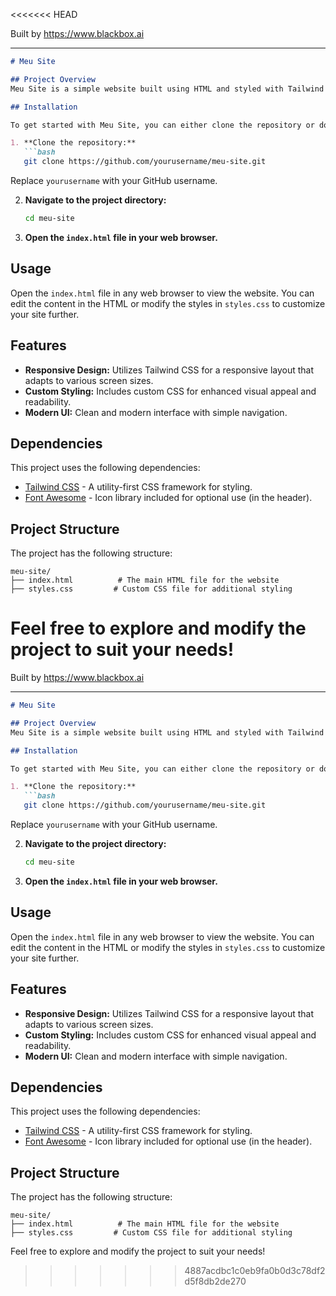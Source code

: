 <<<<<<< HEAD

Built by https://www.blackbox.ai

---

```markdown
# Meu Site

## Project Overview
Meu Site is a simple website built using HTML and styled with Tailwind CSS. This project serves as an example of how to create a basic web application with a clean and modern design. It utilizes the Tailwind CSS framework for styling and custom CSS for additional personalization.

## Installation

To get started with Meu Site, you can either clone the repository or download the files directly. Follow the steps below:

1. **Clone the repository:**
   ```bash
   git clone https://github.com/yourusername/meu-site.git
   ```
   Replace `yourusername` with your GitHub username.

2. **Navigate to the project directory:**
   ```bash
   cd meu-site
   ```

3. **Open the `index.html` file in your web browser.**

## Usage

Open the `index.html` file in any web browser to view the website. You can edit the content in the HTML or modify the styles in `styles.css` to customize your site further. 

## Features
- **Responsive Design:** Utilizes Tailwind CSS for a responsive layout that adapts to various screen sizes.
- **Custom Styling:** Includes custom CSS for enhanced visual appeal and readability.
- **Modern UI:** Clean and modern interface with simple navigation.

## Dependencies
This project uses the following dependencies:
- [Tailwind CSS](https://tailwindcss.com/) - A utility-first CSS framework for styling.
- [Font Awesome](https://fontawesome.com/) - Icon library included for optional use (in the header).

## Project Structure
The project has the following structure:

```
meu-site/
├── index.html          # The main HTML file for the website
├── styles.css         # Custom CSS file for additional styling
```

Feel free to explore and modify the project to suit your needs!
=======

Built by https://www.blackbox.ai

---

```markdown
# Meu Site

## Project Overview
Meu Site is a simple website built using HTML and styled with Tailwind CSS. This project serves as an example of how to create a basic web application with a clean and modern design. It utilizes the Tailwind CSS framework for styling and custom CSS for additional personalization.

## Installation

To get started with Meu Site, you can either clone the repository or download the files directly. Follow the steps below:

1. **Clone the repository:**
   ```bash
   git clone https://github.com/yourusername/meu-site.git
   ```
   Replace `yourusername` with your GitHub username.

2. **Navigate to the project directory:**
   ```bash
   cd meu-site
   ```

3. **Open the `index.html` file in your web browser.**

## Usage

Open the `index.html` file in any web browser to view the website. You can edit the content in the HTML or modify the styles in `styles.css` to customize your site further. 

## Features
- **Responsive Design:** Utilizes Tailwind CSS for a responsive layout that adapts to various screen sizes.
- **Custom Styling:** Includes custom CSS for enhanced visual appeal and readability.
- **Modern UI:** Clean and modern interface with simple navigation.

## Dependencies
This project uses the following dependencies:
- [Tailwind CSS](https://tailwindcss.com/) - A utility-first CSS framework for styling.
- [Font Awesome](https://fontawesome.com/) - Icon library included for optional use (in the header).

## Project Structure
The project has the following structure:

```
meu-site/
├── index.html          # The main HTML file for the website
├── styles.css         # Custom CSS file for additional styling
```

Feel free to explore and modify the project to suit your needs!
>>>>>>> 4887acdbc1c0eb9fa0b0d3c78df2d5f8db2de270
```